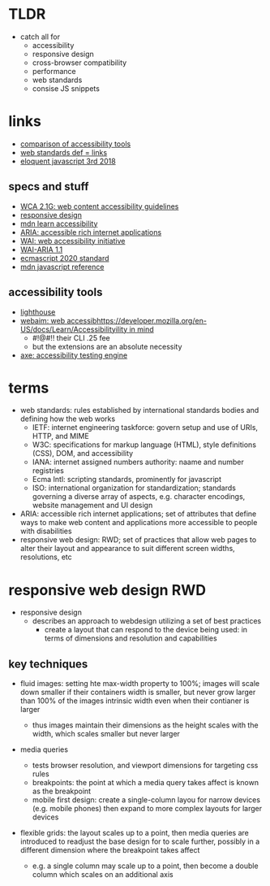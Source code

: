 # TLDR 
  - catch all for
    - accessibility
    - responsive design
    - cross-browser compatibility
    - performance
    - web standards
    - consise JS snippets


# links 
  - [comparison of accessibility tools](https://medium.com/pulsar/which-accessibility-testing-tool-should-you-use-e5990e6ef0a)
  - [web standards def = links](https://developer.mozilla.org/en-US/docs/Glossary/Web_standards)
  - [eloquent javascript 3rd 2018](https://eloquentjavascript.net/)


## specs and stuff
  - [WCA 2.1G: web content accessibility guidelines](https://www.w3.org/TR/WCAG21/)
  - [responsive design](https://developer.mozilla.org/en-US/docs/Learn/CSS/CSS_layout/Responsive_Design)
  - [mdn learn accessibility](https://developer.mozilla.org/en-US/docs/Learn/Accessibility)
  - [ARIA: accessible rich internet applications](https://developer.mozilla.org/en-US/docs/Web/Accessibility/ARIA)
  - [WAI: web accessibility initiative](https://www.w3.org/WAI/)
  - [WAI-ARIA 1.1](https://www.w3.org/TR/wai-aria/s)
  - [ecmascript 2020 standard](https://262.ecma-international.org/11.0/)
  - [mdn javascript reference](https://developer.mozilla.org/en-US/docs/Web/gJavaScript/Reference)


## accessibility tools
  - [lighthouse](https://github.com/GoogleChrome/lighthouse)
  - [webaim: web accessibhttps://developer.mozilla.org/en-US/docs/Learn/Accessibilityility in mind](https://wave.webaim.org/extension/)
    - #!@#!! their CLI .25 fee
    - but the extensions are an absolute necessity
  - [axe: accessibility testing engine](https://github.com/dequelabs/axe-core)

# terms 
  - web standards: rules established by international standards bodies and defining how the web works
    - IETF: internet engineering taskforce: govern setup and use of URIs, HTTP, and MIME
    - W3C: specifications for markup language (HTML), style definitions (CSS), DOM, and accessibility
    - IANA: internet assigned numbers authority: naame and number registries
    - Ecma Intl: scripting standards, prominently for javascript
    - ISO: international organization for standardization; standards governing a diverse array of aspects, e.g. character encodings, website management and UI design
  - ARIA: accessible rich internet applications; set of attributes that define ways to make web content and applications more accessible to people with disabilities
  - responsive web design: RWD; set of practices that allow web pages to alter their layout and appearance to suit different screen widths, resolutions, etc


# responsive web design RWD
  - responsive design 
    - describes an approach to webdesign utilizing a set of best practices
      - create a layout that can respond to the device being used: in terms of dimensions and resolution and capabilities

## key techniques
  - fluid images: setting hte max-width property to 100%; images will scale down smaller if their containers width is smaller, but never grow larger than 100% of the images intrinsic width even when their contianer is larger 
    - thus images maintain their dimensions as the height scales with the width, which scales smaller but never larger
  
  - media queries
    - tests browser resolution, and viewport dimensions for targeting css rules
    - breakpoints: the point at which a media query takes affect is known as the breakpoint
    - mobile first design: create a single-column layou for narrow devices (e.g. mobile phones) then expand to more complex layouts for larger devices

  - flexible grids: the layout scales up to a point, then media queries are introduced to readjust the base design for to scale further, possibly in a different dimension where the breakpoint takes affect
    - e.g. a single column may scale up to a point, then become a double column which scales on an additional axis
